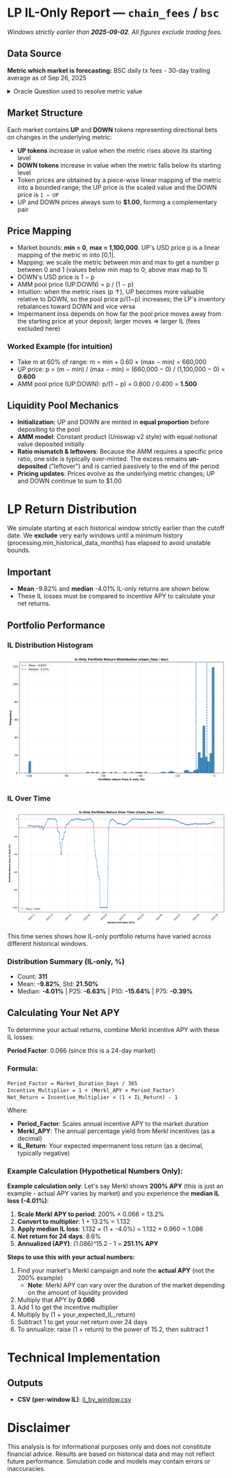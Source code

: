# LP IL-Only Report — `chain_fees` / `bsc`

_Windows strictly earlier than **2025-09-02**. All figures exclude trading fees._

## Data Source
**Metric which market is forecasting:** BSC daily tx fees - 30-day trailing average as of Sep 26, 2025

<details><summary>Oracle Question used to resolve metric value</summary>

Use the DefiLlama fees API at https://api.llama.fi/summary/fees/bsc?excludeTotalDataChart=false&excludeTotalDataChartBreakdown=true&dataType=dailyFees. Return the average daily BSC chain fees in USD by computing the arithmetic mean of the per-day fee values across all records with timestamps t satisfying 2025-09-26 00:00:00 UTC - 30 days ≤ t < 2025-09-26 00:00:00 UTC (UTC).Multiply by 100, then report as an integer, rounded up.

</details>

## Market Structure
Each market contains **UP** and **DOWN** tokens representing directional bets on changes in the underlying metric:
- **UP tokens** increase in value when the metric rises above its starting level
- **DOWN tokens** increase in value when the metric falls below its starting level
- Token prices are obtained by a piece-wise linear mapping of the metric into a bounded range; the UP price is the scaled value and the DOWN price is `1 − UP`
- UP and DOWN prices always sum to **$1.00**, forming a complementary pair

## Price Mapping
- Market bounds: **min = 0**, **max = 1,100,000**. UP's USD price p is a linear mapping of the metric m into [0,1].
- Mapping: we scale the metric between min and max to get a number p between 0 and 1 (values below min map to 0; above max map to 1)
- DOWN's USD price is 1 − p
- AMM pool price (UP:DOWN) = p / (1 − p)
- Intuition: when the metric rises (p ↑), UP becomes more valuable relative to DOWN, so the pool price p/(1−p) increases; the LP's inventory rebalances toward DOWN and vice versa
- Impermanent loss depends on how far the pool price moves away from the starting price at your deposit; larger moves ⇒ larger IL (fees excluded here)

### Worked Example (for intuition)
- Take m at 60% of range: m = min + 0.60 × (max − min) = 660,000
- UP price: p = (m − min) / (max − min) = (660,000 − 0) / (1,100,000 − 0) = **0.600**
- AMM pool price (UP:DOWN): p/(1 − p) = 0.600 / 0.400 = **1.500**


## Liquidity Pool Mechanics
- **Initialization**: UP and DOWN are minted in **equal proportion** before depositing to the pool
- **AMM model**: Constant product (Uniswap v2 style) with equal notional value deposited initially
- **Ratio mismatch & leftovers**: Because the AMM requires a specific price ratio, one side is typically over-minted. The excess remains **un-deposited** ("leftover") and is carried passively to the end of the period
- **Pricing updates**: Prices evolve as the underlying metric changes; UP and DOWN continue to sum to $1.00

# LP Return Distribution
We simulate starting at each historical window strictly earlier than the cutoff date. 
We **exclude** very early windows until a minimum history (processing.min_historical_data_months) has elapsed to avoid unstable bounds.

## Important
- **Mean** -9.82% and **median** -4.01% IL-only returns are shown below.
- These IL losses must be compared to incentive APY to calculate your net returns.

## Portfolio Performance
### IL Distribution Histogram
![Portfolio Return Distributions](il_hist.png)

### IL Over Time
![IL Returns Over Time](il_timeseries.png)

This time series shows how IL-only portfolio returns have varied across different historical windows.

### Distribution Summary (IL-only, %)

- Count: **311**
- Mean: **-9.82%**, Std: **21.50%**
- Median: **-4.01%**  |  P25: **-6.63%**  |  P10: **-15.64%**  |  P75: **-0.39%**

## Calculating Your Net APY

To determine your actual returns, combine Merkl incentive APY with these IL losses:

**Period Factor**: 0.066 (since this is a 24-day market)

### Formula:
```
Period_Factor = Market_Duration_Days / 365
Incentive_Multiplier = 1 + (Merkl_APY × Period_Factor)
Net_Return = Incentive_Multiplier × (1 + IL_Return) - 1
```

Where:
- **Period_Factor**: Scales annual incentive APY to the market duration
- **Merkl_APY**: The annual percentage yield from Merkl incentives (as a decimal)
- **IL_Return**: Your expected impermanent loss return (as a decimal, typically negative)

### Example Calculation (Hypothetical Numbers Only):
**Example calculation only**: Let's say Merkl shows **200% APY** (this is just an example - actual APY varies by market) and you experience the **median IL loss (-4.01%)**:

1. **Scale Merkl APY to period**: 200% × 0.066 = 13.2%
2. **Convert to multiplier**: 1 + 13.2% = 1.132
3. **Apply median IL loss**: 1.132 × (1 + -4.0%) = 1.132 × 0.960 = 1.086
4. **Net return for 24 days**: 8.6%
5. **Annualized (APY)**: (1.086)^15.2 - 1 = **251.1% APY**

**Steps to use this with your actual numbers:**
1. Find your market's Merkl campaign and note the **actual APY** (not the 200% example)
   - **Note**: Merkl APY can vary over the duration of the market depending on the amount of liquidity provided
2. Multiply that APY by **0.066**
3. Add 1 to get the incentive multiplier
4. Multiply by (1 + your_expected_IL_return)
5. Subtract 1 to get your net return over 24 days
6. To annualize: raise (1 + return) to the power of 15.2, then subtract 1

# Technical Implementation

## Outputs
- **CSV (per-window IL)**: [il_by_window.csv](il_by_window.csv)

# Disclaimer
This analysis is for informational purposes only and does not constitute financial advice. Results are based on historical data and may not reflect future performance. Simulation code and models may contain errors or inaccuracies.